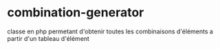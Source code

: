 # combination-generator
 classe en php permetant d'obtenir toutes les combinaisons d'éléments a partir d'un tableau d'élément
